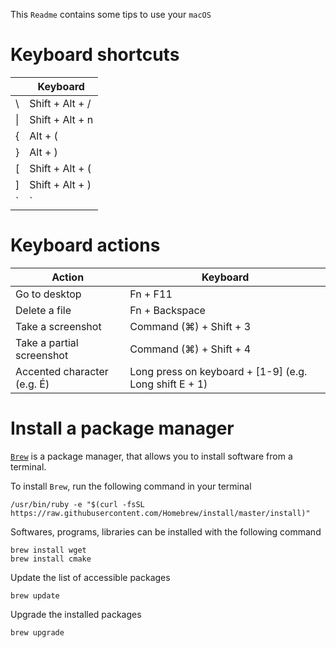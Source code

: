 This `Readme` contains some tips to use your `macOS`

# Keyboard shortcuts

|    | Keyboard         |
|----|------------------|
| \\ | Shift + Alt + /  |
| \| | Shift + Alt + n  |
| {  | Alt + (          |
| }  | Alt + )          |
| [  | Shift + Alt + (  | 
| ]  | Shift + Alt + )  |
| \` | \`               |

# Keyboard actions

| Action                    | Keyboard                                                 |
|---------------------------|----------------------------------------------------------|
| Go to desktop             | Fn + F11                                                 |
| Delete a file             | Fn + Backspace                                           |
| Take a screenshot         | Command (⌘) + Shift + 3                                  |
| Take a partial screenshot   | Command (⌘) + Shift + 4                                |
| Accented character (e.g. É) | Long press on keyboard + [1-9] (e.g. Long shift E + 1) |


# Install a package manager

[`Brew`](http://brew.sh) is a package manager, that allows you to install software from a terminal.

To install `Brew`, run the following command in your terminal

    /usr/bin/ruby -e "$(curl -fsSL https://raw.githubusercontent.com/Homebrew/install/master/install)"

Softwares, programs, libraries can be installed with the following command

    brew install wget
    brew install cmake

Update the list of accessible packages

    brew update

Upgrade the installed packages

    brew upgrade
